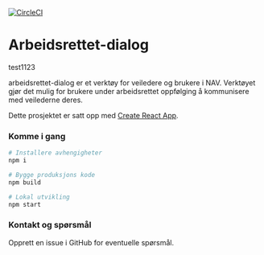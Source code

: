 [![CircleCI](https://circleci.com/gh/navikt/arbeidsrettet-dialog/tree/master.svg?style=svg)](https://circleci.com/gh/navikt/arbeidsrettet-dialog/tree/master)

# Arbeidsrettet-dialog
test1123

arbeidsrettet-dialog er et verktøy for veiledere og brukere i NAV. Verktøyet gjør det mulig for brukere under arbeidsrettet oppfølging å kommunisere med veilederne deres.

Dette prosjektet er satt opp med [Create React App](https://github.com/facebook/create-react-app).

### Komme i gang

```sh
# Installere avhengigheter
npm i

# Bygge produksjons kode
npm build

# Lokal utvikling
npm start

```

### Kontakt og spørsmål

Opprett en issue i GitHub for eventuelle spørsmål.
